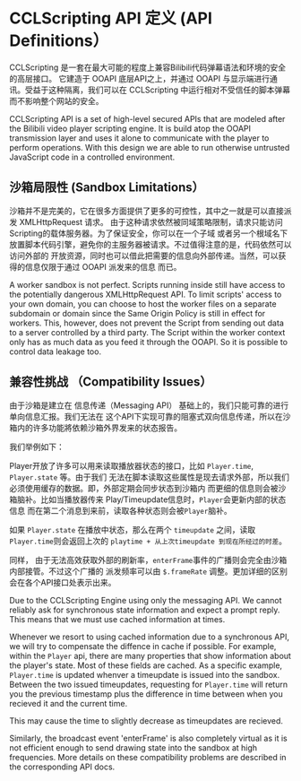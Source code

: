 CCLScripting API 定义 (API Definitions）
===========================

CCLScripting 是一套在最大可能的程度上兼容Bilibili代码弹幕语法和环境的安全的高层接口。
它建造于 OOAPI 底层API之上，并通过 OOAPI 与显示端进行通讯。受益于这种隔离，我们可以在 
CCLScripting 中运行相对不受信任的脚本弹幕而不影响整个网站的安全。

CCLScripting API is a set of high-level secured APIs that are modeled after
the Bilibili video player scripting engine. It is build atop the OOAPI 
transmission layer and uses it alone to communicate with the player to perform
operations. With this design we are able to run otherwise untrusted JavaScript
code in a controlled environment.

沙箱局限性 (Sandbox Limitations）
----------------------------

沙箱并不是完美的，它在很多方面提供了更多的可控性，其中之一就是可以直接派发 XMLHttpRequest 请求。
由于这种请求依然被同域策略限制，请求只能访问Scripting的载体服务器。为了保证安全，你可以在一个子域
或者另一个根域名下放置脚本代码引擎，避免你的主服务器被请求。不过值得注意的是，代码依然可以访问外部的
开放资源，同时也可以借此把需要的信息向外部传递。当然，可以获得的信息仅限于通过 OOAPI 派发来的信息
而已。

A worker sandbox is not perfect. Scripts running inside still have access to the
potentially dangerous XMLHttpRequest API. To limit scripts' access to your own
domain, you can choose to host the worker files on a separate subdomain or 
domain since the Same Origin Policy is still in effect for workers. This, 
however, does not prevent the Script from sending out data to a server controlled
by a third party. The Script within the worker context only has as much data as 
you feed it through the OOAPI. So it is possible to control data leakage too.

兼容性挑战 （Compatibility Issues）
-----------------------------

由于沙箱是建立在 信息传递（Messaging API） 基础上的，我们只能可靠的进行单向信息汇报。我们无法在
这个API下实现可靠的阻塞式双向信息传递，所以在沙箱内的许多功能將依赖沙箱外界发来的状态报告。 

我们举例如下：

Player开放了许多可以用来读取播放器状态的接口，比如 `Player.time`, `Player.state` 等。由于我们
无法在脚本读取这些属性是现去请求外部，所以我们必须使用缓存的数据。即，外部定期会同步状态到沙箱内
而更细的信息则会被沙箱脑补。比如当播放器传来 Play/Timeupdate信息时，`Player`会更新内部的状态信息
而在第二个消息到来前，读取各种状态则会被`Player`脑补。

如果 `Player.state` 在播放中状态，那么在两个 `timeupdate` 之间，读取`Player.time`则会返回上次的 
`playtime + 从上次timeupdate 到现在所经过的时差`。

同样， 由于无法高效获取外部的刷新率，`enterFrame`事件的广播则会完全由沙箱内部接管。不过这个广播的
派发频率可以由 `$.frameRate` 调整。更加详细的区别会在各个API接口处表示出来。

Due to the CCLScripting Engine using only the messaging API. We cannot reliably
ask for synchronous state information and expect a prompt reply. This means that 
we must use cached information at times. 

Whenever we resort to using cached information due to a synchronous API, we will
try to compensate the diffence in cache if possible. For example, within the 
`Player` api, there are many properties that show information about the player's
state. Most of these fields are cached. As a specific example, `Player.time` is 
updated whenver a timeupdate is issued into the sandbox. Between the two issued
timeupdates, requesting for `Player.time` will return you the previous timestamp
plus the difference in time between when you recieved it and the current time.

This may cause the time to slightly decrease as timeupdates are recieved.

Similarly, the broadcast event 'enterFrame' is also completely virtual as it is
not efficient enough to send drawing state into the sandbox at high frequencies. 
More details on these compatibility problems are described in the corresponding 
API docs.

